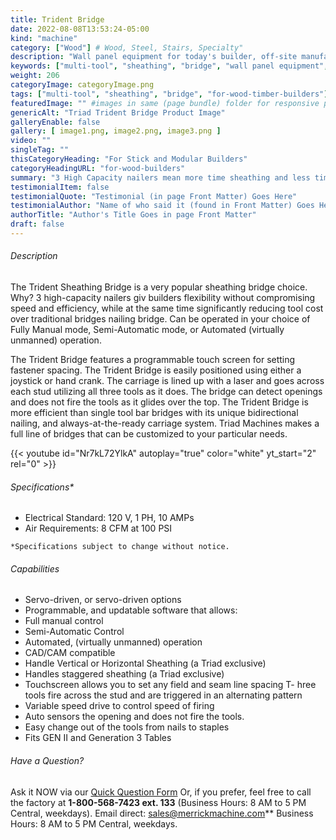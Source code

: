 ```yaml
---
title: Trident Bridge
date: 2022-08-08T13:53:24-05:00
kind: "machine"
category: ["Wood"] # Wood, Steel, Stairs, Specialty"
description: "Wall panel equipment for today's builder, off-site manufacturing, modular construction, wall panelization center, including wall panel components and subcomponents machines."
keywords: ["multi-tool", "sheathing", "bridge", "wall panel equipment", "for-wood-timber-builders"] 
weight: 206
categoryImage: categoryImage.png
tags: ["multi-tool", "sheathing", "bridge", "for-wood-timber-builders"] #["framing", "table", "mobile", "stick-builder" "shed-builder"]
featuredImage: "" #images in same (page bundle) folder for responsive processing
genericAlt: "Triad Trident Bridge Product Image"
galleryEnable: false
gallery: [ image1.png, image2.png, image3.png ]
video: ""
singleTag: ""
thisCategoryHeading: "For Stick and Modular Builders"
categoryHeadingURL: "for-wood-builders"
summary: "3 High Capacity nailers mean more time sheathing and less time reloading! Can be operated in manual or semi-automatic modes."
testimonialItem: false
testimonialQuote: "Testimonial (in page Front Matter) Goes Here"
testimonialAuthor: "Name of who said it (found in Front Matter) Goes Here"
authorTitle: "Author's Title Goes in page Front Matter"
draft: false
---
```


###### Description

The Trident Sheathing Bridge is a very popular sheathing bridge choice. Why? 3 high-capacity nailers giv builders flexibility without compromising speed and efficiency, while at the same time significantly reducing tool cost over traditional bridges nailing bridge. Can be operated in your choice of Fully Manual mode, Semi-Automatic mode, or Automated (virtually unmanned) operation.

The Trident Bridge features a programmable touch screen for setting fastener spacing. The Trident Bridge is easily positioned using either a joystick or hand crank. The carriage is lined up with a laser and goes across each stud utilizing all three tools as it does. The bridge can detect openings and does not fire the tools as it glides over the top. The Trident Bridge is more efficient than single tool bar bridges with its unique bidirectional nailing, and always-at-the-ready carriage system. Triad Machines makes a full line of bridges that can be customized to your particular needs.

{{< youtube id="Nr7kL72YlkA" autoplay="true" color="white" yt_start="2" rel="0" >}}

###### Specifications*

- Electrical Standard: 120 V, 1 PH, 10 AMPs
- Air Requirements: 8 CFM at 100 PSI

`*Specifications subject to change without notice.`

###### Capabilities

- Servo-driven, or servo-driven options
- Programmable, and updatable software that allows:
- Full manual control
- Semi-Automatic Control
- Automated, (virtually unmanned) operation
- CAD/CAM compatible
- Handle Vertical or Horizontal Sheathing (a Triad exclusive)
- Handles staggered sheathing (a Triad exclusive)
- Touchscreen allows you to set any field and seam line spacing
T- hree tools fire across the stud and are triggered in an alternating pattern
- Variable speed drive to control speed of firing
- Auto sensors the opening and does not fire the tools.
- Easy change out of the tools from nails to staples
- Fits GEN II and Generation 3 Tables

###### Have a Question?

Ask it NOW via our [Quick Question Form](#qq)
Or, if you prefer, feel free to call the factory at **1-800-568-7423 ext. 133** (Business Hours: 8 AM to 5 PM Central, weekdays). Email direct: sales@merrickmachine.com** Business Hours: 8 AM to 5 PM Central, weekdays.
